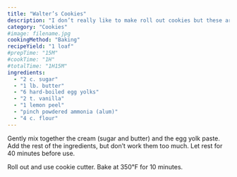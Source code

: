 ```yaml
---
title: "Walter’s Cookies"
description: "I don’t really like to make roll out cookies but these are excellent. Walter is the chef at the Italian Farm when I first came down to Georgia."
category: "Cookies"
#image: filename.jpg
cookingMethod: "Baking"
recipeYield: "1 loaf"
#prepTime: "15M"
#cookTime: "1H"
#totalTime: "1H15M"
ingredients:
  - "2 c. sugar"
  - "1 lb. butter"
  - "6 hard-boiled egg yolks"
  - "2 t. vanilla"
  - "1 lemon peel"
  - "pinch powdered ammonia (alum)"
  - "4 c. flour"
---
```


Gently mix together the cream (sugar and butter) and the egg yolk paste.
Add the rest of the ingredients, but don’t work them too much.
Let rest for 40 minutes before use.

Roll out and use cookie cutter.
Bake at 350℉ for 10 minutes.
